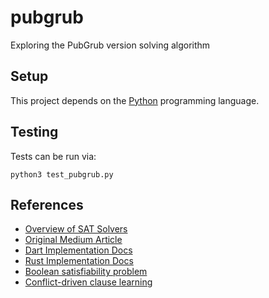 # pubgrub

Exploring the PubGrub version solving algorithm

## Setup

This project depends on the [Python](https://www.python.org/) programming language.

## Testing

Tests can be run via:

```
python3 test_pubgrub.py
```

## References

- [Overview of SAT Solvers](https://www.youtube.com/watch?v=d76e4hV1iJY)
- [Original Medium Article](https://nex3.medium.com/pubgrub-2fb6470504f)
- [Dart Implementation Docs](https://github.com/dart-lang/pub/blob/master/doc/solver.md)
- [Rust Implementation Docs](https://pubgrub-rs-guide.pages.dev/)
- [Boolean satisfiability problem](https://en.wikipedia.org/wiki/Boolean_satisfiability_problem)
- [Conflict-driven clause learning](https://en.wikipedia.org/wiki/Conflict-driven_clause_learning)
